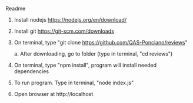 Readme

1. Install nodejs https://nodejs.org/en/download/

2. Install git https://git-scm.com/downloads

3. On terminal, type "git clone https://github.com/QAS-Ponciano/reviews"

    a. After downloading, go to folder (type in terminal, "cd reviews")

4. On terminal,  type "npm install", program will install needed dependencies

5. To run program. Type in terminal, "node index.js" 

6. Open browser at http://localhost
